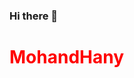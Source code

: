 ### Hi there 👋
<style>
  h1 {
    color: red;
  }
</style>
<h1>MohandHany</h1>

<!--
**MohandTurke2002/MohandTurke2002** is a ✨ _special_ ✨ repository because its `README.md` (this file) appears on your GitHub profile.

Here are some ideas to get you started:

- 🔭 I’m currently working on ...
- 🌱 I’m currently learning ...
- 👯 I’m looking to collaborate on ...
- 🤔 I’m looking for help with ...
- 💬 Ask me about ...
- 📫 How to reach me: ...
- 😄 Pronouns: ...
- ⚡ Fun fact: ...
-->
